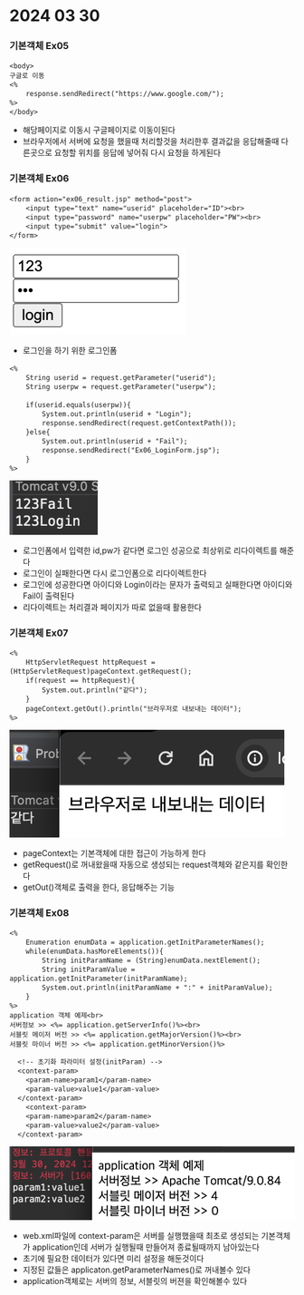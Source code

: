 # 2024 03 30

### 기본객체 Ex05
```
<body>
구글로 이동
<%
	response.sendRedirect("https://www.google.com/");
%>
</body>
```
- 해당페이지로 이동시 구글페이지로 이동이된다
- 브라우저에서 서버에 요청을 했을때 처리할것을 처리한후 결과값을 응답해줄때 다른곳으로 요청할 위치를 응답에 넣어줘 다시 요청을 하게된다

### 기본객체 Ex06
```
<form action="ex06_result.jsp" method="post">
	<input type="text" name="userid" placeholder="ID"><br>
	<input type="password" name="userpw" placeholder="PW"><br>
	<input type="submit" value="login">	
</form>
```
![1-1](./images/24_0330/1-1.png)   
- 로그인을 하기 위한 로그인폼

```
<%
	String userid = request.getParameter("userid");
	String userpw = request.getParameter("userpw");
	
	if(userid.equals(userpw)){
		System.out.println(userid + "Login");
		response.sendRedirect(request.getContextPath());
	}else{
		System.out.println(userid + "Fail");
		response.sendRedirect("Ex06_LoginForm.jsp");
	}
%>
```
![1-2](./images/24_0330/1-2.png)   
- 로그인폼에서 입력한 id,pw가 같다면 로그인 성공으로 최상위로 리다이렉트를 해준다
- 로그인이 실패한다면 다시 로그인폼으로 리다이렉트한다
- 로그인에 성공한다면 아이디와 Login이라는 문자가 출력되고 실패한다면 아이디와 Fail이 출력된다
- 리다이렉트는 처리결과 페이지가 따로 없을때 활용한다

### 기본객체 Ex07
```
<%
	HttpServletRequest httpRequest = (HttpServletRequest)pageContext.getRequest();
	if(request == httpRequest){
		System.out.println("같다");
	}
	pageContext.getOut().println("브라우저로 내보내는 데이터");
%>
```
![2](./images/24_0330/2.png)   
- pageContext는 기본객체에 대한 접근이 가능하게 한다
- getRequest()로 꺼내왔을때 자동으로 생성되는 request객체와 같은지를 확인한다
- getOut()객체로 출력을 한다, 응답해주는 기능

### 기본객체 Ex08
```
<%
	Enumeration enumData = application.getInitParameterNames();
	while(enumData.hasMoreElements()){
		String initParamName = (String)enumData.nextElement();
		String initParamValue = application.getInitParameter(initParamName);
		System.out.println(initParamName + ":" + initParamValue);
	}
%>
application 객체 예제<br>
서버정보 >> <%= application.getServerInfo()%><br>
서블릿 메이저 버전 >> <%= application.getMajorVersion()%><br>
서블릿 마이너 버전 >> <%= application.getMinorVersion()%>
```

```
  <!-- 초기화 파라미터 설정(initParam) -->
  <context-param>
  	<param-name>param1</param-name>
  	<param-value>value1</param-value>
  </context-param>
    <context-param>
  	<param-name>param2</param-name>
  	<param-value>value2</param-value>
  </context-param>
```
![3](./images/24_0330/3.png)   
- web.xml파일에 context-param은 서버를 실행했을때 최초로 생성되는 기본객체가 application인데 서버가 실행될때 만들어져 종료될때까지 남아있는다
- 초기에 필요한 데이터가 있다면 미리 설정을 해둔것이다
- 지정된 값들은 applicaton.getParameterNames()로 꺼내볼수 있다
- application객체로는 서버의 정보, 서블릿의 버젼을 확인해볼수 있다
